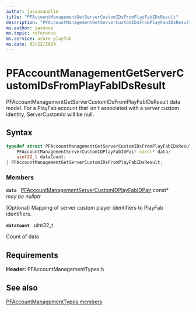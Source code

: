 ```yaml
---
author: jasonsandlin
title: "PFAccountManagementGetServerCustomIDsFromPlayFabIDsResult"
description: "PFAccountManagementGetServerCustomIDsFromPlayFabIDsResult data model. For a PlayFab account that isn't associated with a server custom identity, ServerCustomId will be null."
ms.author: jasonsa
ms.topic: reference
ms.service: azure-playfab
ms.date: 02/22/2024
---
```


# PFAccountManagementGetServerCustomIDsFromPlayFabIDsResult  

PFAccountManagementGetServerCustomIDsFromPlayFabIDsResult data model. For a PlayFab account that isn't associated with a server custom identity, ServerCustomId will be null.  

## Syntax  
  
```cpp
typedef struct PFAccountManagementGetServerCustomIDsFromPlayFabIDsResult {  
    PFAccountManagementServerCustomIDPlayFabIDPair const* data;  
    uint32_t dataCount;  
} PFAccountManagementGetServerCustomIDsFromPlayFabIDsResult;  
```
  
### Members  
  
**`data`** &nbsp; [PFAccountManagementServerCustomIDPlayFabIDPair](pfaccountmanagementservercustomidplayfabidpair.md) const*  
*may be nullptr*  
  
(Optional) Mapping of server custom player identifiers to PlayFab identifiers.
  
**`dataCount`** &nbsp; uint32_t  
  
Count of data
  
  
## Requirements  
  
**Header:** PFAccountManagementTypes.h
  
## See also  
[PFAccountManagementTypes members](../pfaccountmanagementtypes_members.md)  

  
  
